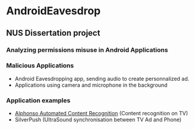 # AndroidEavesdrop
## NUS Dissertation project

### Analyzing permissions misuse in Android Applications

### Malicious Applications
- Android Eavesdropping app, sending audio to create personnalized ad.
- Applications using camera and microphone in the background 



### Application examples
- [Alphonso Automated Content Recognition](./Alphonso.md) (Content recognition on TV)
- SilverPush (UltraSound synchronisation between TV Ad and Phone)


